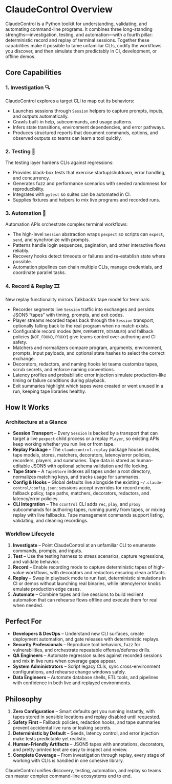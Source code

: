 # ClaudeControl Overview

ClaudeControl is a Python toolkit for understanding, validating, and automating command-line programs. It combines three long-standing strengths—investigation, testing, and automation—with a fourth pillar: deterministic record and replay of terminal sessions. Together these capabilities make it possible to tame unfamiliar CLIs, codify the workflows you discover, and then simulate them predictably in CI, development, or offline demos.

## Core Capabilities

### 1. Investigation 🔍
ClaudeControl explores a target CLI to map out its behaviors:
- Launches sessions through `Session` helpers to capture prompts, inputs, and outputs automatically.
- Crawls built-in help, subcommands, and usage patterns.
- Infers state transitions, environment dependencies, and error pathways.
- Produces structured reports that document commands, options, and observed outputs so teams can learn a tool quickly.

### 2. Testing 🧪
The testing layer hardens CLIs against regressions:
- Provides black-box tests that exercise startup/shutdown, error handling, and concurrency.
- Generates fuzz and performance scenarios with seeded randomness for reproducibility.
- Integrates with `pytest` so suites can be automated in CI.
- Supplies fixtures and helpers to mix live programs and recorded runs.

### 3. Automation 🤖
Automation APIs orchestrate complex terminal workflows:
- The high-level `Session` abstraction wraps `pexpect` so scripts can `expect`, `send`, and synchronize with prompts.
- Patterns handle login sequences, pagination, and other interactive flows reliably.
- Recovery hooks detect timeouts or failures and re-establish state where possible.
- Automation pipelines can chain multiple CLIs, manage credentials, and coordinate parallel tasks.

### 4. Record & Replay 🎞️
New replay functionality mirrors Talkback’s tape model for terminals:
- Recorder segments live `Session` traffic into exchanges and persists JSON5 “tapes” with timing, prompts, and exit codes.
- Player streams recorded tapes back through the `Session` transport, optionally falling back to the real program when no match exists.
- Configurable record modes (`NEW`, `OVERWRITE`, `DISABLED`) and fallback policies (`NOT_FOUND`, `PROXY`) give teams control over authoring and CI safety.
- Matchers and normalizers compare program, arguments, environment, prompts, input payloads, and optional state hashes to select the correct exchange.
- Decorators, redactors, and naming hooks let teams customize tapes, scrub secrets, and enforce naming conventions.
- Latency profiles and probabilistic error injection simulate production-like timing or failure conditions during playback.
- Exit summaries highlight which tapes were created or went unused in a run, keeping tape libraries healthy.

## How It Works

### Architecture at a Glance
- **Session Transport** – Every `Session` is backed by a transport that can target a live `pexpect` child process or a replay `Player`, so existing APIs keep working whether you run live or from tape.
- **Replay Package** – The `claudecontrol.replay` package houses modes, tape models, stores, matchers, decorators, latency/error policies, recorders, players, and summaries. Tape data is stored as human-editable JSON5 with optional schema validation and file locking.
- **Tape Store** – A `TapeStore` indexes all tapes under a root directory, normalizes matching keys, and tracks usage for summaries.
- **Config & Hooks** – Global defaults live alongside the existing `~/.claude-control/config.json`; sessions accept overrides for record mode, fallback policy, tape paths, matchers, decorators, redactors, and latency/error policies.
- **CLI Integration** – The `ccontrol` CLI adds `rec`, `play`, and `proxy` subcommands for authoring tapes, running purely from tapes, or mixing replay with live fallbacks. Tape management commands support listing, validating, and cleaning recordings.

### Workflow Lifecycle
1. **Investigate** – Point ClaudeControl at an unfamiliar CLI to enumerate commands, prompts, and inputs.
2. **Test** – Use the testing harness to stress scenarios, capture regressions, and validate behavior.
3. **Record** – Enable recording mode to capture deterministic tapes of high-value workflows, with decorators and redactors ensuring clean artifacts.
4. **Replay** – Swap in playback mode to run fast, deterministic simulations in CI or demos without launching real binaries, while latency/error knobs emulate production edge cases.
5. **Automate** – Combine tapes and live sessions to build resilient automation that can rehearse flows offline and execute them for real when needed.

## Perfect For
- **Developers & DevOps** – Understand new CLI surfaces, create deployment automation, and gate releases with deterministic replays.
- **Security Professionals** – Reproduce tool behaviors, fuzz for vulnerabilities, and orchestrate repeatable offense/defense drills.
- **QA Engineers** – Automate regression suites against recorded sessions and mix in live runs when coverage gaps appear.
- **System Administrators** – Script legacy CLIs, sync cross-environment configurations, and rehearse change windows safely.
- **Data Engineers** – Automate database shells, ETL tools, and pipelines with confidence in both live and replayed environments.

## Philosophy
1. **Zero Configuration** – Smart defaults get you running instantly, with tapes stored in sensible locations and replay disabled until requested.
2. **Safety First** – Fallback policies, redaction hooks, and tape summaries prevent accidental live runs or leaking secrets.
3. **Deterministic by Default** – Seeds, latency control, and error injection make tests predictable yet realistic.
4. **Human-Friendly Artifacts** – JSON5 tapes with annotations, decorators, and pretty-printed text are easy to inspect and review.
5. **Complete Coverage** – From investigation through replay, every stage of working with CLIs is handled in one cohesive library.

ClaudeControl unifies discovery, testing, automation, and replay so teams can master complex command-line ecosystems end to end.
